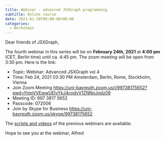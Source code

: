 ```yaml
---
title: Webinar - advanced JSXGraph programming
subtitle: Online course
date: 2021-01-20T09:00:00+00:00
categories:
  - Workshops
---
```


Dear friends of JSXGraph,

The fourth webinar in this series will be on **February 24th, 2021** at **4:00 pm** (CET, Berlin time)
until ca. 4:45 pm. The zoom meeting will be open from 3:30 pm.
Here is the link:

* Topic: Webinar: Advanced JSXGraph vol 4
* Time: Feb 24, 2021 03:30 PM Amsterdam, Berlin, Rome, Stockholm, Vienna
* Join Zoom Meeting <https://uni-bayreuth.zoom.us/j/99738175652?pwd=YmpVVEwwUEIvYkJ4cndvV1ZNNnJndz09>
* Meeting ID: 997 3817 5652
* Passcode: 072006
* Join by Skype for Business <https://uni-bayreuth.zoom.us/skype/99738175652>

The [scripts and videos](/wp/docs) of the previous webinars are available.

Hope to see you at the webinar,
Alfred


